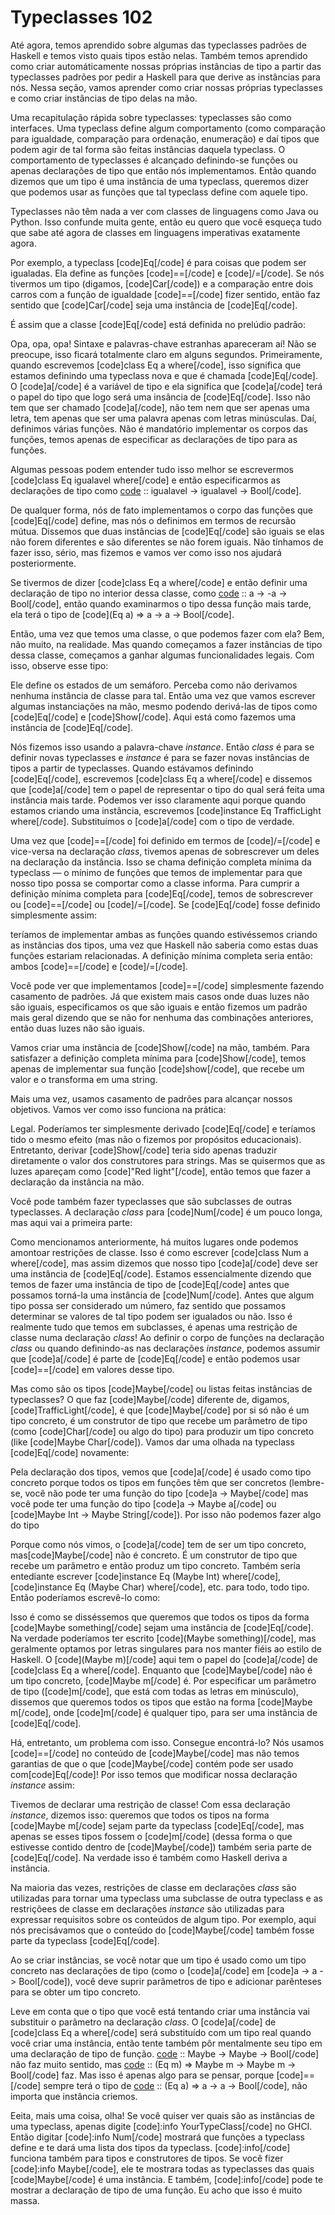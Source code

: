 Typeclasses 102
===============

Até agora, temos aprendido sobre algumas das typeclasses padrões de Haskell e temos visto quais tipos estão nelas. Também temos aprendido como criar automáticamente nossas próprias instâncias de tipo a partir das typeclasses padrões por pedir a Haskell para que derive as instâncias para nós. Nessa seção, vamos aprender como criar nossas próprias typeclasses e como criar instâncias de tipo delas na mão.

Uma recapitulação rápida sobre typeclasses: typeclasses são como interfaces. Uma typeclass define algum comportamento (como comparação para igualdade, comparação para ordenação, enumeração) e daí tipos que podem agir de tal forma são feitas instâncias daquela typeclass. O comportamento de typeclasses é alcançado definindo-se funções ou apenas declarações de tipo que então nós implementamos. Então quando dizemos que um tipo é uma instância de uma typeclass, queremos dizer que podemos usar as funções que tal typeclass define com aquele tipo.

Typeclasses não têm nada a ver com classes de linguagens como Java ou Python. Isso confunde muita gente, então eu quero que você esqueça tudo que sabe até agora de classes em linguagens imperativas exatamente agora.

Por exemplo, a typeclass [code]Eq[/code] é para coisas que podem ser igualadas. Ela define as funções [code]==[/code] e [code]/=[/code]. Se nós tivermos um tipo (digamos, [code]Car[/code]) e a comparação entre dois carros com a função de igualdade [code]==[/code] fizer sentido, então faz sentido que [code]Car[/code] seja uma instância de [code]Eq[/code].

É assim que a classe [code]Eq[/code] está definida no prelúdio padrão:


Opa, opa, opa! Sintaxe e palavras-chave estranhas apareceram aí! Não se preocupe, isso ficará totalmente claro em alguns segundos. Primeiramente, quando escrevemos [code]class Eq a where[/code], isso significa que estamos definindo uma typeclass nova e que é chamada [code]Eq[/code]. O [code]a[/code] é a variável de tipo e ela significa que [code]a[/code] terá o papel do tipo que logo será uma insância de [code]Eq[/code]. Isso não tem que ser chamado [code]a[/code], não tem nem que ser apenas uma letra, tem apenas que ser uma palavra apenas com letras minúsculas. Daí, definimos várias funções. Não é mandatório implementar os corpos das funções, temos apenas de especificar as declarações de tipo para as funções.

Algumas pessoas podem entender tudo isso melhor se escrevermos [code]class Eq igualavel where[/code] e então especificarmos as declarações de tipo como [code](==) :: igualavel -&gt; igualavel -&gt; Bool[/code].

De qualquer forma, nós de fato implementamos o corpo das funções que [code]Eq[/code] define, mas nós o definimos em termos de recursão mútua. Dissemos que duas instâncias de [code]Eq[/code] são iguais se elas não forem diferentes e são diferentes se não forem iguais. Não tínhamos de fazer isso, sério, mas fizemos e vamos ver como isso nos ajudará posteriormente.


Se tivermos de dizer [code]class Eq a where[/code] e então definir uma declaração de tipo no interior dessa classe, como [code](==) :: a -&gt; -a -&gt; Bool[/code], então quando examinarmos o tipo dessa função mais tarde, ela terá o tipo de [code](Eq a) =&gt; a -&gt; a -&gt; Bool[/code].

Então, uma vez que temos uma classe, o que podemos fazer com ela? Bem, não muito, na realidade. Mas quando começamos a fazer instâncias de tipo dessa classe, começamos a ganhar algumas funcionalidades legais. Com isso, observe esse tipo:




Ele define os estados de um semáforo. Perceba como não derivamos nenhuma instância de classe para tal. Então uma vez que vamos escrever algumas instanciações na mão, mesmo podendo derivá-las de tipos como [code]Eq[/code] e [code]Show[/code]. Aqui está como fazemos uma instância de [code]Eq[/code].



Nós fizemos isso usando a palavra-chave <i>instance</i>. Então <i>class</i> é para se definir novas typeclasses e <i>instance</i> é para se fazer novas instâncias de tipos a partir de typeclasses. Quando estávamos definindo [code]Eq[/code], escrevemos [code]class Eq a where[/code] e dissemos que [code]a[/code] tem o papel de representar o tipo do qual será feita uma instância mais tarde. Podemos ver isso claramente aqui porque quando estamos criando uma instância, escrevemos [code]instance Eq TrafficLight where[/code]. Substituímos o [code]a[/code] com o tipo de verdade.

Uma vez que [code]==[/code] foi definido em termos de [code]/=[/code] e vice-versa na declaração <i>class</i>, tivemos apenas de sobrescrever um deles na declaração da instância. Isso se chama definição completa mínima da typeclass &mdash; o mínimo de funções que temos de implementar para que nosso tipo possa se comportar como a classe informa. Para cumprir a definição mínima completa para [code]Eq[/code], temos de sobrescrever ou [code]==[/code] ou [code]/=[/code]. Se [code]Eq[/code] fosse definido simplesmente assim:




teríamos de implementar ambas as funções quando estivéssemos criando as instâncias dos tipos, uma vez que Haskell não saberia como estas duas funções estariam relacionadas. A definição mínima completa seria então: ambos [code]==[/code] e [code]/=[/code].

Você pode ver que implementamos [code]==[/code] simplesmente fazendo casamento de padrões. Já que existem mais casos onde duas luzes não são iguais, especificamos os que são iguais e então fizemos um padrão mais geral dizendo que se não for nenhuma das combinações anteriores, então duas luzes não são iguais.

Vamos criar uma instância de [code]Show[/code] na mão, também. Para satisfazer a definição completa mínima para [code]Show[/code], temos apenas de implementar sua função  [code]show[/code], que recebe um valor e o transforma em uma string.



Mais uma vez, usamos casamento de padrões para alcançar nossos objetivos. Vamos ver como isso funciona na prática:



Legal. Poderíamos ter simplesmente derivado [code]Eq[/code] e teríamos tido o mesmo efeito (mas não o fizemos por propósitos educacionais). Entretanto, derivar [code]Show[/code] teria sido apenas traduzir diretamente o valor dos construtores para strings. Mas se quisermos que as luzes apareçam como [code]"Red light"[/code], então temos que fazer a declaração da instância na mão.

Você pode também fazer typeclasses que são subclasses de outras typeclasses. A declaração <i>class</i> para [code]Num[/code] é um pouco longa, mas aqui vai a primeira parte:




Como mencionamos anteriormente, há muitos lugares onde podemos amontoar restrições de classe. Isso é como escrever [code]class Num a where[/code], mas assim dizemos que nosso tipo  [code]a[/code] deve ser uma instância de [code]Eq[/code]. Estamos essencialmente dizendo que temos de fazer uma instância de tipo de [code]Eq[/code] antes que possamos torná-la uma instância de [code]Num[/code]. Antes que algum tipo possa ser considerado um número, faz sentido que possamos determinar se valores de tal tipo podem ser igualados ou não. Isso é realmente tudo que temos em subclasses, é apenas uma restrição de classe numa declaração <i>class</i>! Ao definir o corpo de funções na declaração <i>class</i> ou quando definindo-as nas declarações <i>instance</i>, podemos assumir que [code]a[/code] é parte de [code]Eq[/code] e então podemos usar [code]==[/code] em valores desse tipo.

Mas como são os tipos [code]Maybe[/code] ou listas feitas instâncias de typeclasses? O que faz [code]Maybe[/code] diferente de, digamos, [code]TrafficLight[/code], é que [code]Maybe[/code] por si só não é um tipo concreto, é um construtor de tipo que recebe um parâmetro de tipo (como [code]Char[/code] ou algo do tipo) para produzir um tipo concreto (like [code]Maybe Char[/code]). Vamos dar uma olhada na typeclass [code]Eq[/code] novamente:




Pela declaração dos tipos, vemos que [code]a[/code] é usado como tipo concreto porque todos os tipos em funções têm que ser concretos (lembre-se, você não pode ter uma função do tipo [code]a -&gt; Maybe[/code] mas você pode ter uma função do tipo [code]a -&gt; Maybe a[/code] ou [code]Maybe Int -&gt; Maybe String[/code]). Por isso não podemos fazer algo do tipo






Porque como nós vimos, o [code]a[/code] tem de ser um tipo concreto, mas[code]Maybe[/code] não é concreto. É um construtor de tipo que recebe um parâmetro e então produz um tipo concreto. Também seria entediante escrever [code]instance Eq (Maybe Int) where[/code], [code]instance Eq (Maybe Char) where[/code], etc. para todo, todo tipo. Então poderíamos escrevê-lo como:




Isso é como se disséssemos que queremos que todos os tipos da forma [code]Maybe something[/code] sejam uma instância de [code]Eq[/code]. Na verdade poderíamos ter escrito [code](Maybe something)[/code], mas geralmente optamos por letras singulares para nos manter fiéis ao estilo de Haskell. O [code](Maybe m)[/code] aqui tem o papel do [code]a[/code] de [code]class Eq a where[/code]. Enquanto que [code]Maybe[/code] não é um tipo concreto, [code]Maybe m[/code] é. Por especificar um parâmetro de tipo ([code]m[/code], que está com todas as letras em minúsculo), dissemos que queremos todos os tipos que estão na forma [code]Maybe m[/code], onde [code]m[/code] é qualquer tipo, para ser uma instância de [code]Eq[/code].

Há, entretanto, um problema com isso. Consegue encontrá-lo? Nós usamos [code]==[/code] no conteúdo de [code]Maybe[/code] mas não temos garantias de que o que [code]Maybe[/code] contém pode ser usado com[code]Eq[/code]! Por isso temos que modificar nossa declaração <i>instance</i> assim:



Tivemos de declarar uma restrição de classe! Com essa declaração <i>instance</i>, dizemos isso: queremos que todos os tipos na forma [code]Maybe m[/code] sejam parte da typeclass [code]Eq[/code], mas apenas se esses tipos fossem o [code]m[/code] (dessa forma o que estivesse contido dentro de [code]Maybe[/code]) também seria parte de [code]Eq[/code]. Na verdade isso é também como Haskell deriva a instância.

Na maioria das vezes, restrições de classe em declarações <i>class</i> são utilizadas para tornar uma typeclass uma subclasse de outra typeclass e as restriçõees de classe em declarações <i>instance</i> são utilizadas para expressar requisitos sobre os conteúdos de algum tipo. Por exemplo, aqui nós precisávamos que o conteúdo do [code]Maybe[/code] também fosse parte da typeclass [code]Eq[/code].

Ao se criar instâncias, se você notar que um tipo é usado como um tipo concreto nas declarações de tipo (como o [code]a[/code] em [code]a -&gt; a -&gt; Bool[/code]), você deve suprir parâmetros de tipo e adicionar parênteses para se obter um tipo concreto.

Leve em conta que o tipo que você está tentando criar uma instância vai substituir o parâmetro na declaração <i>class</i>. O [code]a[/code] de [code]class Eq a where[/code] será substituído com um tipo real quando você criar uma instância, então tente também pôr mentalmente seu tipo em uma declaração de tipo de função. [code](==) :: Maybe -&gt; Maybe -&gt; Bool[/code] não faz muito sentido, mas [code](==) :: (Eq m) =&gt; Maybe m -&gt; Maybe m -&gt; Bool[/code] faz. Mas isso é apenas algo para se pensar, porque [code]==[/code] sempre terá o tipo de [code](==) :: (Eq a) =&gt; a -&gt; a -&gt; Bool[/code], não importa que instância criemos.

Eeita, mais uma coisa, olha! Se você quiser ver quais são as instâncias de uma typeclass, apenas digite [code]:info YourTypeClass[/code] no GHCI. Então digitar [code]:info Num[/code] mostrará que funções a typeclass define e te dará uma lista dos tipos da typeclass. [code]:info[/code] funciona também para tipos e construtores de tipos. Se você fizer [code]:info Maybe[/code], ele te mostrara todas as typeclasses das quais [code]Maybe[/code] é uma instância. E também, [code]:info[/code] pode te mostrar a declaração de tipo de uma função. Eu acho que isso é muito massa.